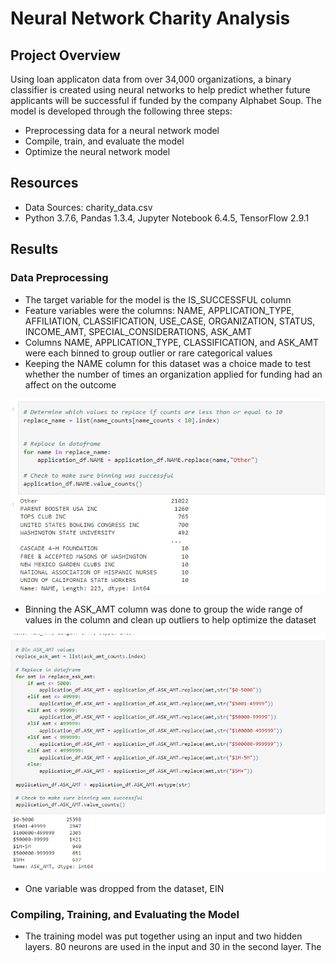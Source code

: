 # Neural Network Charity Analysis

## Project Overview

Using loan applicaton data from over 34,000 organizations, a binary classifier is created using neural networks to help predict whether future applicants will be successful if funded by the company Alphabet Soup. The model is developed through the following three steps:
- Preprocessing data for a neural network model
- Compile, train, and evaluate the model
- Optimize the neural network model

## Resources

- Data Sources: charity_data.csv
- Python 3.7.6, Pandas 1.3.4, Jupyter Notebook 6.4.5, TensorFlow 2.9.1

## Results

### Data Preprocessing

- The target variable for the model is the IS_SUCCESSFUL column
- Feature variables were the columns: NAME, APPLICATION_TYPE, AFFILIATION, CLASSIFICATION, USE_CASE, ORGANIZATION, STATUS, INCOME_AMT, SPECIAL_CONSIDERATIONS, ASK_AMT
- Columns NAME, APPLICATION_TYPE, CLASSIFICATION, and ASK_AMT were each binned to group outlier or rare categorical values
- Keeping the NAME column for this dataset was a choice made to test whether the number of times an organization applied for funding had an affect on the outcome

![namebinning](https://github.com/mein0819/Neural_Network_Charity_Analysis/blob/main/readMeImages/nameBinning.png)

- Binning the ASK_AMT column was done to group the wide range of values in the column and clean up outliers to help optimize the dataset

![askamntbinning](https://github.com/mein0819/Neural_Network_Charity_Analysis/blob/main/readMeImages/askAmntBinning.png)

- One variable was dropped from the dataset, EIN

### Compiling, Training, and Evaluating the Model

- The training model was put together using an input and two hidden layers. 80 neurons are used in the input and 30 in the second layer. The 
